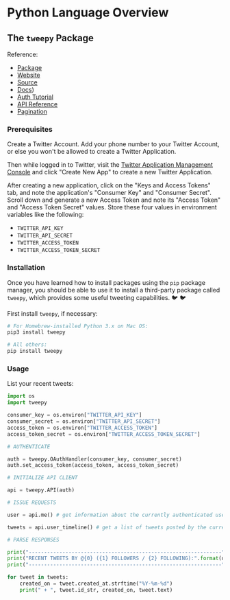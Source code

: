 # Python Language Overview

## The `tweepy` Package

Reference:

  + [Package](https://pypi.python.org/pypi/tweepy/3.5.0)
  + [Website](http://www.tweepy.org/)
  + [Source](https://github.com/tweepy/tweepy)
  + [Docs](http://tweepy.readthedocs.io/en/v3.5.0/))
  + [Auth Tutorial](http://tweepy.readthedocs.io/en/v3.5.0/auth_tutorial.html#auth-tutorial)
  + [API Reference](http://tweepy.readthedocs.io/en/v3.5.0/api.html#api-reference)
  + [Pagination](http://tweepy.readthedocs.io/en/v3.5.0/code_snippet.html#pagination)

### Prerequisites

Create a Twitter Account. Add your phone number to your Twitter Account, or else you won't be allowed to create a Twitter Application.

Then while logged in to Twitter, visit the [Twitter Application Management Console](https://apps.twitter.com/) and click "Create New App" to create a new Twitter Application.

After creating a new application, click on the "Keys and Access Tokens" tab, and note the application's "Consumer Key" and "Consumer Secret". Scroll down and generate a new Access Token and note its "Access Token" and "Access Token Secret" values. Store these four values in environment variables like the following:

  + `TWITTER_API_KEY`
  + `TWITTER_API_SECRET`
  + `TWITTER_ACCESS_TOKEN`
  + `TWITTER_ACCESS_TOKEN_SECRET`

### Installation

Once you have learned how to install packages using the `pip` package manager, you should be able to use it to install a third-party package called `tweepy`, which provides some useful tweeting capabilities. :bird: :bird:

First install `tweepy`, if necessary:

```` sh
# For Homebrew-installed Python 3.x on Mac OS:
pip3 install tweepy

# All others:
pip install tweepy
````

### Usage

List your recent tweets:

```python
import os
import tweepy

consumer_key = os.environ["TWITTER_API_KEY"]
consumer_secret = os.environ["TWITTER_API_SECRET"]
access_token = os.environ["TWITTER_ACCESS_TOKEN"]
access_token_secret = os.environ["TWITTER_ACCESS_TOKEN_SECRET"]

# AUTHENTICATE

auth = tweepy.OAuthHandler(consumer_key, consumer_secret)
auth.set_access_token(access_token, access_token_secret)

# INITIALIZE API CLIENT

api = tweepy.API(auth)

# ISSUE REQUESTS

user = api.me() # get information about the currently authenticated user

tweets = api.user_timeline() # get a list of tweets posted by the currently authenticated user

# PARSE RESPONSES

print("---------------------------------------------------------------")
print("RECENT TWEETS BY @{0} ({1} FOLLOWERS / {2} FOLLOWING):".format(user.screen_name, user.followers_count, user.friends_count))
print("---------------------------------------------------------------")

for tweet in tweets:
    created_on = tweet.created_at.strftime("%Y-%m-%d")
    print(" + ", tweet.id_str, created_on, tweet.text)
```
